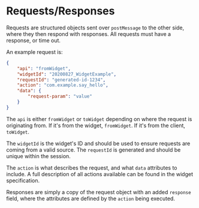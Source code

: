 # Requests/Responses

Requests are structured objects sent over `postMessage` to the other side, where they then
respond with responses. All requests must have a response, or time out.

An example request is:

```json
{
    "api": "fromWidget",
    "widgetId": "20200827_WidgetExample",
    "requestId": "generated-id-1234",
    "action": "com.example.say_hello",
    "data": {
        "request-param": "value"
    }
}
```

The `api` is either `fromWidget` or `toWidget` depending on where the request is originating from.
If it's from the widget, `fromWidget`. If it's from the client, `toWidget`.

The `widgetId` is the widget's ID and should be used to ensure requests are coming from a valid
source. The `requestId` is generated and should be unique within the session.

The `action` is what describes the request, and what `data` attributes to include. A full description
of all actions available can be found in the widget specification.

Responses are simply a copy of the request object with an added `response` field, where the attributes
are defined by the `action` being executed.
